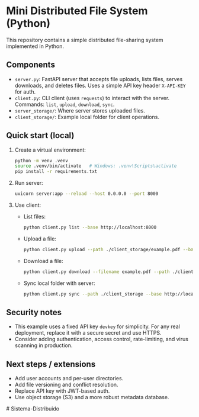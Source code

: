 
# Mini Distributed File System (Python)

This repository contains a simple distributed file-sharing system implemented in Python.

## Components
- `server.py`: FastAPI server that accepts file uploads, lists files, serves downloads, and deletes files. Uses a simple API key header `X-API-KEY` for auth.
- `client.py`: CLI client (uses `requests`) to interact with the server. Commands: `list`, `upload`, `download`, `sync`.
- `server_storage/`: Where server stores uploaded files.
- `client_storage/`: Example local folder for client operations.

## Quick start (local)
1. Create a virtual environment:
   ```bash
   python -m venv .venv
   source .venv/bin/activate   # Windows: .venv\Scripts\activate
   pip install -r requirements.txt
   ```

2. Run server:
   ```bash
   uvicorn server:app --reload --host 0.0.0.0 --port 8000
   ```

3. Use client:
   - List files:
     ```bash
     python client.py list --base http://localhost:8000
     ```
   - Upload a file:
     ```bash
     python client.py upload --path ./client_storage/example.pdf --base http://localhost:8000
     ```
   - Download a file:
     ```bash
     python client.py download --filename example.pdf --path ./client_storage --base http://localhost:8000
     ```
   - Sync local folder with server:
     ```bash
     python client.py sync --path ./client_storage --base http://localhost:8000
     ```

## Security notes
- This example uses a fixed API key `devkey` for simplicity. For any real deployment, replace it with a secure secret and use HTTPS.
- Consider adding authentication, access control, rate-limiting, and virus scanning in production.

## Next steps / extensions
- Add user accounts and per-user directories.
- Add file versioning and conflict resolution.
- Replace API key with JWT-based auth.
- Use object storage (S3) and a more robust metadata database.

#   S i s t e m a - D i s t r i b u i d o  
 